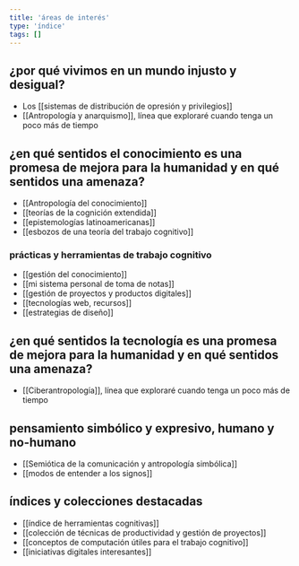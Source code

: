 ```yaml
---
title: 'áreas de interés'
type: 'índice'
tags: []
---
```

## ¿por qué vivimos en un mundo injusto y desigual? 

- Los [[sistemas de distribución de opresión y privilegios]]
- [[Antropología y anarquismo]], línea que exploraré cuando tenga un poco más de tiempo

## ¿en qué sentidos el conocimiento es una promesa de mejora para la humanidad y en qué sentidos una amenaza?

- [[Antropología del conocimiento]]
- [[teorías de la cognición extendida]]
- [[epistemologías latinoamericanas]]
- [[esbozos de una teoría del trabajo cognitivo]]

### prácticas y herramientas de trabajo cognitivo

- [[gestión del conocimiento]]
- [[mi sistema personal de toma de notas]]
- [[gestión de proyectos y productos digitales]]
- [[tecnologías web, recursos]]
- [[estrategias de diseño]]

## ¿en qué sentidos la tecnología es una promesa de mejora para la humanidad y en qué sentidos una amenaza?

- [[Ciberantropología]], línea que exploraré cuando tenga un poco más de tiempo

## pensamiento simbólico y expresivo, humano y no-humano

- [[Semiótica de la comunicación y antropología simbólica]]
- [[modos de entender a los signos]]

## índices y colecciones destacadas

- [[índice de herramientas cognitivas]]
- [[colección de técnicas de productividad y gestión de proyectos]]
- [[conceptos de computación útiles para el trabajo cognitivo]]
- [[iniciativas digitales interesantes]]
